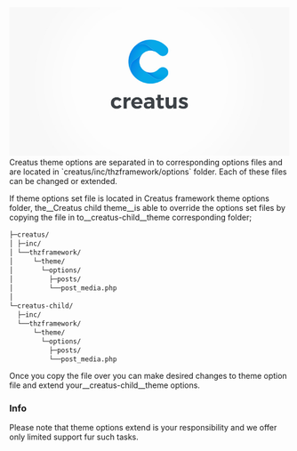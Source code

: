 <div class="thz-lightbox-gallery" markdown="1">
<div class="thz-doc-image max">
<img src="../../docs-media/creatus-screenshot.jpg" alt="Creatus WordPress Theme" />
</div>

<div markdown="1">
Creatus theme options are separated in to corresponding options files and are located in `creatus/inc/thzframework/options` folder. Each of these files can be changed or extended. 

If theme options set file is located in Creatus framework theme options folder, the__Creatus child theme__is able to override the options set files by copying the file in to__creatus-child__theme corresponding folder;


	├─creatus/
	│ ├─inc/
	│ └──thzframework/
	│     └─theme/
	│       └─options/
	│         ├─posts/
	│         └──post_media.php
	│   
	└─creatus-child/
	  ├─inc/
	  └──thzframework/
	      └─theme/
	        └─options/
	          ├─posts/
	          └──post_media.php



			  

</div>

Once you copy the file over you can make desired changes to theme option file and extend your__creatus-child__theme options.


<div class="thz-notification thz-notification-red">
	<h3 class="thz-notification-title">Info</h3>
	<div>
	Please note that theme options extend is your responsibility and we offer only limited support fur such tasks.
	</div>
</div>

</div>